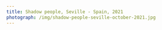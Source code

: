 ```yaml
---
title: Shadow people, Seville - Spain, 2021
photograph: /img/shadow-people-seville-october-2021.jpg
---
```

